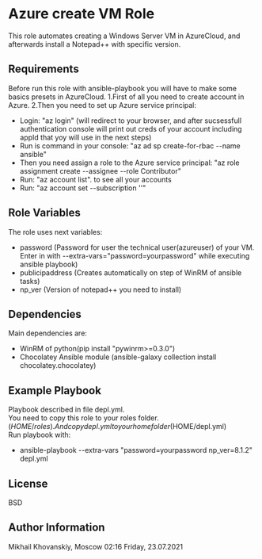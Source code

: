 Azure create VM Role
=========

This role automates creating a Windows Server VM in AzureCloud, and afterwards install a Notepad++ with specific version.

Requirements
------------

Before run this role with ansible-playbook you will have to make some basics presets in AzureCloud.
1.First of all you need to create account in Azure.
2.Then you need to set up Azure service principal:
  - Login:  "az login" (will redirect to your browser, and after sucsessfull authentication console will print out creds of your account including appId that yoy will      use in the next steps)
  - Run is command in your console:    "az ad sp create-for-rbac --name ansible"
  - Then you need assign a role to the Azure service principal: "az role assignment create --assignee <appID> --role Contributor"
  - Run: "az account list".  to see all your accounts
  - Run: "az account set --subscription '<yourAppId>'"

Role Variables
--------------

The role uses next variables:
  - password (Password for user the technical user(azureuser) of your VM. Enter in with --extra-vars="password=yourpassword" while executing ansible playbook)
  - publicipaddress (Creates automatically on step of WinRM of ansible tasks)
  - np_ver (Version of notepad++ you need to install)
  
Dependencies
------------

Main dependencies are:
  - WinRM of python(pip install "pywinrm>=0.3.0")
  - Chocolatey Ansible module (ansible-galaxy collection install chocolatey.chocolatey)
    
Example Playbook
----------------
Playbook described in file depl.yml.  
You need to copy this role to your roles folder.($HOME/roles).  
And copy depl.yml to your home folder($HOME/depl.yml)  
Run playbook with:
 - ansible-playbook --extra-vars "password=yourpassword np_ver=8.1.2" depl.yml
  

License
-------

BSD

Author Information
------------------

Mikhail Khovanskiy, Moscow 02:16 Friday, 23.07.2021
